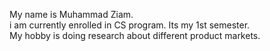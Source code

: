 My name is Muhammad Ziam.
<br/>
i am currently enrolled in CS program. Its my 1st semester.
<br/>
My hobby is doing research about different product markets.
